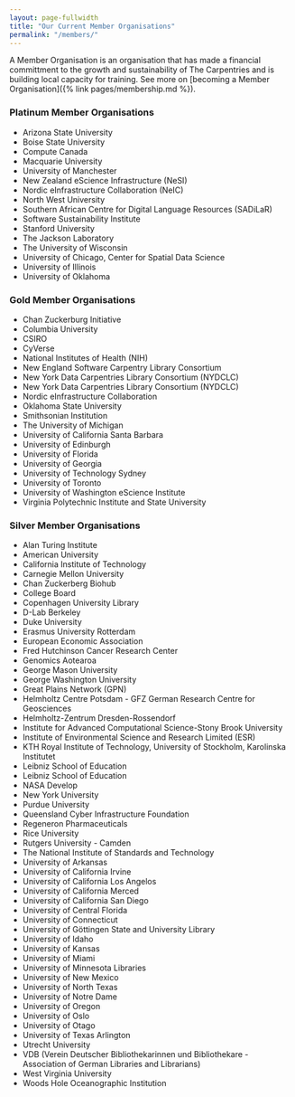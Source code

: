 ```yaml
---
layout: page-fullwidth
title: "Our Current Member Organisations"
permalink: "/members/"
---
```


A Member Organisation is an organisation that has made a financial committment to
the growth and sustainability of The Carpentries and is building local capacity for training. See more on [becoming a Member Organisation]({% link pages/membership.md %}).

### Platinum Member Organisations

- Arizona State University
- Boise State University
- Compute Canada
- Macquarie University
- University of Manchester
- New Zealand eScience Infrastructure (NeSI)
- Nordic eInfrastructure Collaboration (NeIC)
- North West University
- Southern African Centre for Digital Language Resources (SADiLaR)
- Software Sustainability Institute
- Stanford University
- The Jackson Laboratory
- The University of Wisconsin
- University of Chicago, Center for Spatial Data Science
- University of Illinois
- University of Oklahoma

### Gold Member Organisations

- Chan Zuckerburg Initiative
- Columbia University
- CSIRO
- CyVerse
- National Institutes of Health (NIH)
- New England Software Carpentry Library Consortium
- New York Data Carpentries Library Consortium (NYDCLC)
- New York Data Carpentries Library Consortium (NYDCLC)
- Nordic eInfrastructure Collaboration
- Oklahoma State University
- Smithsonian Institution
- The University of Michigan
- University of California Santa Barbara
- University of Edinburgh
- University of Florida
- University of Georgia
- University of Technology Sydney
- University of Toronto
- University of Washington eScience Institute
- Virginia Polytechnic Institute and State University

### Silver Member Organisations

- Alan Turing Institute
- American University
- California Institute of Technology
- Carnegie Mellon University
- Chan Zuckerberg Biohub
- College Board
- Copenhagen University Library
- D-Lab Berkeley
- Duke University
- Erasmus University Rotterdam
- European Economic Association
- Fred Hutchinson Cancer Research Center
- Genomics Aotearoa
- George Mason University
- George Washington University
- Great Plains Network (GPN)
- Helmholtz Centre Potsdam - GFZ German Research Centre for Geosciences
- Helmholtz-Zentrum Dresden-Rossendorf
- Institute for Advanced Computational Science-Stony Brook University
- Institute of Environmental Science and Research Limited (ESR)
- KTH Royal Institute of Technology, University of Stockholm, Karolinska Institutet
- Leibniz School of Education
- Leibniz School of Education
- NASA Develop
- New York University
- Purdue University
- Queensland Cyber Infrastructure Foundation
- Regeneron Pharmaceuticals
- Rice University
- Rutgers University - Camden
- The National Institute of Standards and Technology
- University of Arkansas
- University of California Irvine
- University of California Los Angelos
- University of California Merced
- University of California San Diego
- University of Central Florida
- University of Connecticut
- University of Göttingen State and University Library
- University of Idaho
- University of Kansas
- University of Miami
- University of Minnesota Libraries
- University of New Mexico
- University of North Texas
- University of Notre Dame
- University of Oregon
- University of Oslo
- University of Otago
- University of Texas Arlington
- Utrecht University
- VDB (Verein Deutscher Bibliothekarinnen und Bibliothekare - Association of German Libraries and Librarians)
- West Virginia University
- Woods Hole Oceanographic Institution


